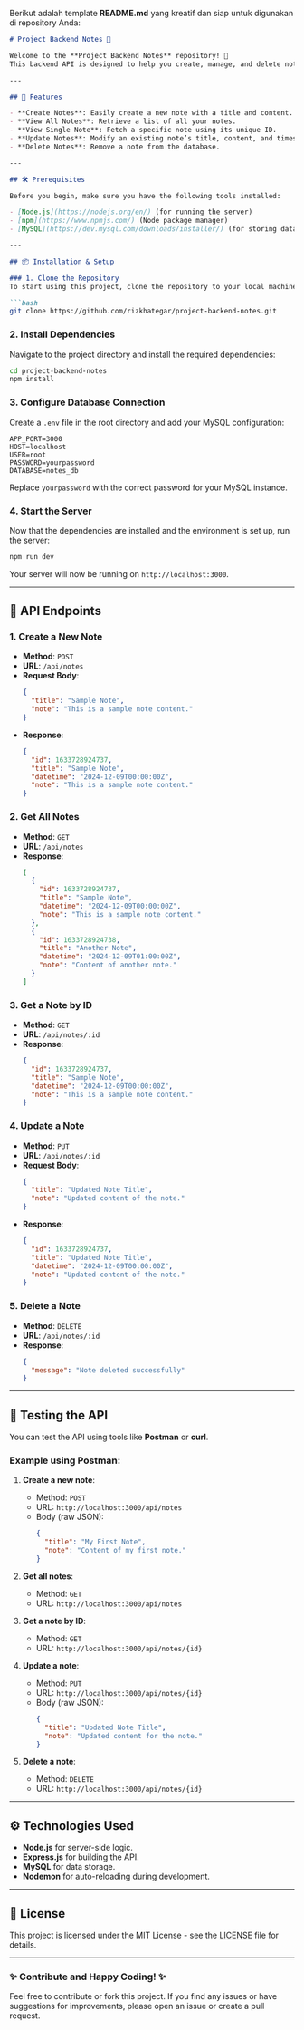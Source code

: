Berikut adalah template **README.md** yang kreatif dan siap untuk digunakan di repository Anda:

```markdown
# Project Backend Notes 🚀

Welcome to the **Project Backend Notes** repository! 📝  
This backend API is designed to help you create, manage, and delete notes with a simple RESTful architecture using **Node.js** and **Express**. The project is fully integrated with a MySQL database for persistent storage of notes data.

---

## 🎯 Features

- **Create Notes**: Easily create a new note with a title and content.
- **View All Notes**: Retrieve a list of all your notes.
- **View Single Note**: Fetch a specific note using its unique ID.
- **Update Notes**: Modify an existing note’s title, content, and timestamp.
- **Delete Notes**: Remove a note from the database.

---

## 🛠️ Prerequisites

Before you begin, make sure you have the following tools installed:

- [Node.js](https://nodejs.org/en/) (for running the server)
- [npm](https://www.npmjs.com/) (Node package manager)
- [MySQL](https://dev.mysql.com/downloads/installer/) (for storing data)

---

## 📦 Installation & Setup

### 1. Clone the Repository
To start using this project, clone the repository to your local machine:

```bash
git clone https://github.com/rizkhategar/project-backend-notes.git
```

### 2. Install Dependencies
Navigate to the project directory and install the required dependencies:

```bash
cd project-backend-notes
npm install
```

### 3. Configure Database Connection
Create a `.env` file in the root directory and add your MySQL configuration:

```env
APP_PORT=3000
HOST=localhost
USER=root
PASSWORD=yourpassword
DATABASE=notes_db
```

Replace `yourpassword` with the correct password for your MySQL instance.

### 4. Start the Server
Now that the dependencies are installed and the environment is set up, run the server:

```bash
npm run dev
```

Your server will now be running on `http://localhost:3000`.

---

## 📡 API Endpoints

### 1. Create a New Note
- **Method**: `POST`
- **URL**: `/api/notes`
- **Request Body**:
  ```json
  {
    "title": "Sample Note",
    "note": "This is a sample note content."
  }
  ```
- **Response**:
  ```json
  {
    "id": 1633728924737,
    "title": "Sample Note",
    "datetime": "2024-12-09T00:00:00Z",
    "note": "This is a sample note content."
  }
  ```

### 2. Get All Notes
- **Method**: `GET`
- **URL**: `/api/notes`
- **Response**:
  ```json
  [
    {
      "id": 1633728924737,
      "title": "Sample Note",
      "datetime": "2024-12-09T00:00:00Z",
      "note": "This is a sample note content."
    },
    {
      "id": 1633728924738,
      "title": "Another Note",
      "datetime": "2024-12-09T01:00:00Z",
      "note": "Content of another note."
    }
  ]
  ```

### 3. Get a Note by ID
- **Method**: `GET`
- **URL**: `/api/notes/:id`
- **Response**:
  ```json
  {
    "id": 1633728924737,
    "title": "Sample Note",
    "datetime": "2024-12-09T00:00:00Z",
    "note": "This is a sample note content."
  }
  ```

### 4. Update a Note
- **Method**: `PUT`
- **URL**: `/api/notes/:id`
- **Request Body**:
  ```json
  {
    "title": "Updated Note Title",
    "note": "Updated content of the note."
  }
  ```
- **Response**:
  ```json
  {
    "id": 1633728924737,
    "title": "Updated Note Title",
    "datetime": "2024-12-09T00:00:00Z",
    "note": "Updated content of the note."
  }
  ```

### 5. Delete a Note
- **Method**: `DELETE`
- **URL**: `/api/notes/:id`
- **Response**:
  ```json
  {
    "message": "Note deleted successfully"
  }
  ```

---

## 🧪 Testing the API

You can test the API using tools like **Postman** or **curl**.

### Example using Postman:

1. **Create a new note**:
   - Method: `POST`
   - URL: `http://localhost:3000/api/notes`
   - Body (raw JSON):
     ```json
     {
       "title": "My First Note",
       "note": "Content of my first note."
     }
     ```

2. **Get all notes**:
   - Method: `GET`
   - URL: `http://localhost:3000/api/notes`

3. **Get a note by ID**:
   - Method: `GET`
   - URL: `http://localhost:3000/api/notes/{id}`

4. **Update a note**:
   - Method: `PUT`
   - URL: `http://localhost:3000/api/notes/{id}`
   - Body (raw JSON):
     ```json
     {
       "title": "Updated Note Title",
       "note": "Updated content for the note."
     }
     ```

5. **Delete a note**:
   - Method: `DELETE`
   - URL: `http://localhost:3000/api/notes/{id}`

---

## ⚙️ Technologies Used

- **Node.js** for server-side logic.
- **Express.js** for building the API.
- **MySQL** for data storage.
- **Nodemon** for auto-reloading during development.

---

## 📝 License

This project is licensed under the MIT License - see the [LICENSE](LICENSE) file for details.

---

### ✨ Contribute and Happy Coding! ✨

Feel free to contribute or fork this project. If you find any issues or have suggestions for improvements, please open an issue or create a pull request.
